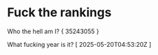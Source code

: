 # Fuck the rankings

Who the hell am I?
{ 35243055 }

What fucking year is it?
[ 2025-05-20T04:53:20Z ]

